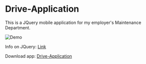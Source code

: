 # Drive-Application
This is a JQuery mobile application for my employer's Maintenance Department.

![Demo](http://sotd.us/matthewashley/Drive_Maintenance.gif)

Info on JQuery: [Link](http://demos.jquerymobile.com/1.4.5/)

Download app: [Drive-Application](https://build.phonegap.com/apps/2051223/share)


